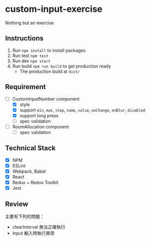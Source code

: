 # custom-input-exercise

Nothing but an exercise

## Instructions

1. Run `npm install` to install packages
2. Run test `npm test`
3. Run dev `npm start`
4. Run build `npm run build` to get production ready
   - The production build at `dist/`

## Requirement

- [ ] CustomInputNumber component
  - [x] style
  - [x] support `min`, `max`, `step`, `name`, `value`, `onChange`, `onBlur`, `disabled`
  - [x] support long press
  - [ ] spec validation
- [ ] RoomAllocation component
  - [ ] spec validation

## Technical Stack

- [x] NPM
- [x] ESLint
- [x] Webpack, Babel
- [x] React
- [x] Redux + Redux Toolkit
- [x] Jest

## Review

主要有下列的問題：
- clearInterval 無法正確執行
- Input 輸入時執行異常
